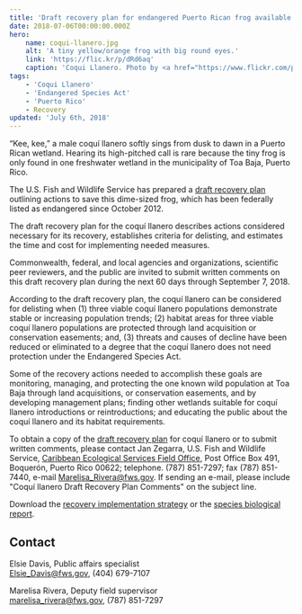```yaml
---
title: 'Draft recovery plan for endangered Puerto Rican frog available'
date: 2018-07-06T00:00:00.000Z
hero:
    name: coqui-llanero.jpg
    alt: 'A tiny yellow/orange frog with big round eyes.'
    link: 'https://flic.kr/p/dRd6aq'
    caption: 'Coqui Llanero. Photo by <a href="https://www.flickr.com/photos/ljvillanueva/">Luis J. Villanueva</a> <a href="https://creativecommons.org/licenses/by-nc-sa/2.0/#">CC BY-NC-SA 2.0.</a>'
tags:
    - 'Coqui Llanero'
    - 'Endangered Species Act'
    - 'Puerto Rico'
    - Recovery
updated: 'July 6th, 2018'
---
```


“Kee, kee,” a male coquí llanero softly sings from dusk to dawn in a Puerto Rican wetland.  Hearing its high-pitched call is rare because the tiny frog is only found in one freshwater wetland in the municipality of Toa Baja, Puerto Rico.  

The U.S. Fish and Wildlife Service has prepared a [draft recovery plan](/pdf/recovery-plan/coqui-llanero-draft.pdf) outlining actions to save this dime-sized frog, which has been federally listed as endangered since October 2012.

The draft recovery plan for the coquí llanero describes actions considered necessary for its recovery, establishes criteria for delisting, and estimates the time and cost for implementing needed measures.

Commonwealth, federal, and local agencies and organizations, scientific peer reviewers, and the public are invited to submit written comments on this draft recovery plan during the next 60 days through September 7, 2018.

According to the draft recovery plan, the coquí llanero can be considered for delisting when (1)
three viable coquí llanero populations demonstrate stable or increasing population trends; (2) habitat areas for three viable coquí llanero populations are protected through land acquisition or conservation easements; and, (3) threats and causes of decline have been reduced or eliminated to a degree that the coquí llanero does not need protection under the Endangered Species Act.

Some of the recovery actions needed to accomplish these goals are monitoring, managing, and protecting the one known wild population at Toa Baja through land acquisitions, or conservation easements, and by developing management plans; finding other wetlands suitable for coquí llanero introductions or reintroductions; and educating the public about the coquí llanero and its habitat requirements.

To obtain a copy of the [draft recovery plan](/pdf/recovery-plan/coqui-llanero-draft.pdf) for coquí llanero or to submit written comments, please contact Jan Zegarra, U.S. Fish and Wildlife Service, [Caribbean Ecological Services Field Office](https://www.fws.gov/caribbean/ES/), Post Office Box 491, Boquerón, Puerto Rico 00622; telephone. (787) 851-7297; fax (787) 851-7440, e-mail Marelisa_Rivera@fws.gov.  If sending an e-mail, please include "Coquí llanero Draft Recovery Plan Comments" on the subject line.

Download the [recovery implementation strategy](/pdf/recovery-plan/coqui-llanero-recovery-implementation-strategy.pdf) or the [species biological report](/pdf/recovery-plan/coqui-llanero-species-biological-report.pdf).

## Contact

Elsie Davis, Public affairs specialist  
[Elsie_Davis@fws.gov](mailto:Elsie_Davis@fws.gov), (404) 679-7107

Marelisa Rivera, Deputy field supervisor  
[marelisa_rivera@fws.gov](mailto:marelisa_rivera@fws.gov), (787) 851-7297
